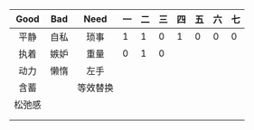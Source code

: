 | Good | Bad  |  Need  |  一  | 二   | 三   | 四   | 五   | 六   | 七   |
| :--: | :--: | :----: | ---- | ---- | ---- | ---- | ---- | ---- | ---- |
| 平静 |    自私 |琐事  |   1  |   1  |   0  |   1  |    0 |0     |  0   |
| 执着 | 嫉妒 |   重量  |    0 |     1|   0  |      |      |      |      |
|  动力 | 懒惰 | 左手   |      |      |      |      |      |      |      |
|  含蓄 |    |  等效替换|      |      |      |
|松弛感   |    |        |      |      |      |
|      |      |        |      |      |      |
|      |      |        |      |      |      |

